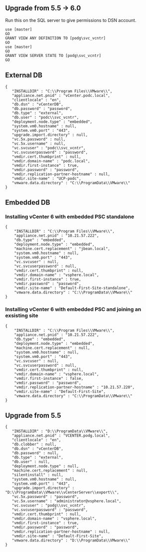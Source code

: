 ## Upgrade from 5.5 -> 6.0

Run this on the SQL server to give permissions to DSN account.

    use [master]
    GO
    GRANT VIEW ANY DEFINITION TO [podg\svc_vcntr]
    GO
    use [master]
    GO
    GRANT VIEW SERVER STATE TO [podg\svc_vcntr]
    GO


## External DB
    {
       "INSTALLDIR" : "C:\\Program Files\\VMware\\",
       "appliance.net.pnid" : "vCenter.podc.local",
       "clientlocale" : "en",
       "db.dsn" : "vCenterDB",
       "db.password" : "password",
       "db.type" : "external",
       "db.user" : "podc\\svc_vcntr",
       "deployment.node.type" : "embedded",
       "system.vm0.hostname" : null,
       "system.vm0.port" : "443",
       "upgrade.import.directory" : null,
       "vc.5x.password" : null,
       "vc.5x.username" : null,
       "vc.svcuser" : "podc\\svc_vcntr",
       "vc.svcuserpassword" : "password",
       "vmdir.cert.thumbprint" : null,
       "vmdir.domain-name" : "podc.local",
       "vmdir.first-instance" : true,
       "vmdir.password" : "password",
       "vmdir.replication-partner-hostname" : null,
       "vmdir.site-name" : "UCP-podc",
       "vmware.data.directory" : "C:\\ProgramData\\VMware\\"
    }



## Embedded DB

### Installing vCenter 6 with embedded PSC standalone

    {
        "INSTALLDIR" : "C:\\Program Files\\VMware\\",
        "appliance.net.pnid" : "10.21.57.222",
        "db.type" : "embedded",
        "deployment.node.type" : "embedded",
        "machine.cert.replacement" : "jbean.local",
        "system.vm0.hostname" : null,
        "system.vm0.port" : "443",
        "vc.svcuser" : null,
        "vc.svcuserpassword" : null,
        "vmdir.cert.thumbprint" : null,
        "vmdir.domain-name" : "vsphere.local",
        "vmdir.first-instance" : true,
        "vmdir.password" : "password",
        "vmdir.site-name" : "Default-First-Site-standalone",
        "vmware.data.directory" : "C:\\ProgramData\\VMware\\"
    }

### Installing vCenter 6 with embedded PSC and joining an exsisting site

    {
        "INSTALLDIR" : "C:\\Program Files\\VMware\\",
        "appliance.net.pnid" : "10.21.57.222",
        "db.type" : "embedded",
        "deployment.node.type" : "embedded",
        "machine.cert.replacement" : null,
        "system.vm0.hostname" : null,
        "system.vm0.port" : "443",
        "vc.svcuser" : null,
        "vc.svcuserpassword" : null,
        "vmdir.cert.thumbprint" : null,
        "vmdir.domain-name" : "vsphere.local",
        "vmdir.first-instance" : false,
        "vmdir.password" : "password",
        "vmdir.replication-partner-hostname" : "10.21.57.220",
        "vmdir.site-name" : "Default-First-Site",
        "vmware.data.directory" : "C:\\ProgramData\\VMware\\"
    }


## Upgrade from 5.5
    {
       "INSTALLDIR" : "D:\\ProgramData\\VMware\\",
       "appliance.net.pnid" : "VCENTER.podg.local",
       "clientlocale" : "en",
       "db.clobber" : null,
       "db.dsn" : "vCenterDB",
       "db.password" : null,
       "db.type" : "external",
       "db.user" : null,
       "deployment.node.type" : null,
       "machine.cert.replacement" : null,
       "silentinstall" : null,
       "system.vm0.hostname" : null,
       "system.vm0.port" : "443",
       "upgrade.import.directory" : "D:\\ProgramData\\VMware\\vCenterServer\\export\\",
       "vc.5x.password" : "password",
       "vc.5x.username" : "administrator@vsphere.local",
       "vc.svcuser" : "podg\\svc_vcntr",
       "vc.svcuserpassword" : "password",
       "vmdir.cert.thumbprint" : null,
       "vmdir.domain-name" : "vsphere.local",
       "vmdir.first-instance" : true,
       "vmdir.password" : "password",
       "vmdir.replication-partner-hostname" : null,
       "vmdir.site-name" : "Default-First-Site",
       "vmware.data.directory" : "D:\\ProgramData\\VMware\\"
    }
